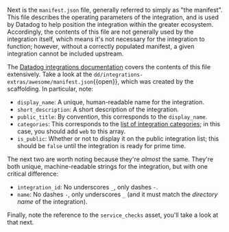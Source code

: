 Next is the `manifest.json` file, generally referred to simply as "the manifest". This file describes the operating parameters of the integration, and is used by Datadog to help position the integration within the greater ecosystem. Accordingly, the contents of this file are not generally used by the integration itself, which means it's not necessary for the integration to function; however, without a correctly populated manifest, a given integration cannot be included upstream.

The [Datadog integrations documentation](https://docs.datadoghq.com/developers/integrations/new_check_howto/?tab=manifest#manifest-file) covers the contents of this file extensively. Take a look at the `dd/integrations-extras/awesome/manifest.json`{{open}}, which was created by the scaffolding. In particular, note:
- `display_name`: A unique, human-readable name for the integration.
- `short_description`: A short description of the integration.
- `public_title`: By convention, this corresponds to the `display_name`.
- `categories`: This corresponds to the [list of integration categories](https://docs.datadoghq.com/integrations/); in this case, you should add `web` to this array.
- `is_public`: Whether or not to display it on the public integration list; this should be `false` until the integration is ready for prime time.

The next two are worth noting because they're _almost_ the same. They're both unique, machine-readable strings for the integration, but with one critical difference:
- `integration_id`: No underscores `_`, only dashes `-`.
- `name`: No dashes `-`, only underscores `_` (and it must match the _directory name_ of the integration).

Finally, note the reference to the `service_checks` asset, you'll take a look at that next.
